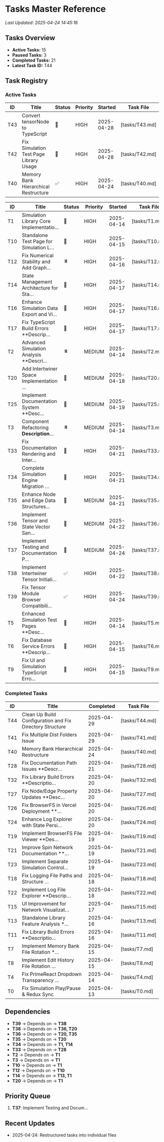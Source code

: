# Tasks Master Reference
*Last Updated: 2025-04-24 14:45:16*

## Tasks Overview
- **Active Tasks:** 15
- **Paused Tasks:** 3
- **Completed Tasks:** 21
- **Latest Task ID:** T44

## Task Registry
### Active Tasks
| ID | Title | Status | Priority | Started | Task File |
|----|-------|--------|----------|---------|-----------|
| T43 | Convert tensorNode to TypeScript | 🔄 | HIGH | 2025-04-28 | [tasks/T43.md] |
| T42 | Fix Simulation Test Page Library Usage | 🔄 | HIGH | 2025-04-28 | [tasks/T42.md] |
| T40 | Memory Bank Hierarchical Restructure | ✅ | HIGH | 2025-04-24 | [tasks/T40.md] |

| ID | Title | Status | Priority | Started | Task File |
|----|-------|--------|----------|---------|-----------|
| T1 | Simulation Library Core Implementatio… | 🔄 | HIGH | 2025-04-14 | [tasks/T1.md] |
| T10 | Standalone Test Page for Simulation L… | 🔄 | HIGH | 2025-04-15 | [tasks/T10.md] |
| T12 | Fix Numerical Stability and Add Graph… | ⏸️ | HIGH | 2025-04-16 | [tasks/T12.md] |
| T14 | State Management Architecture for Sta… | 🔄 | HIGH | 2025-04-17 | [tasks/T14.md] |
| T16 | Enhance Simulation Data Export and Vi… | 🔄 | HIGH | 2025-04-17 | [tasks/T16.md] |
| T17 | Fix TypeScript Build Errors **Descrip… | 🔄 | HIGH | 2025-04-17 | [tasks/T17.md] |
| T2 | Advanced Simulation Analysis **Descri… | ⏸️ | MEDIUM | 2025-04-14 | [tasks/T2.md] |
| T20 | Add Intertwiner Space Implementation … | 🔄 | MEDIUM | 2025-04-18 | [tasks/T20.md] |
| T25 | Implement Documentation System **Desc… | 🔄 | MEDIUM | 2025-04-19 | [tasks/T25.md] |
| T3 | Component Refactoring **Description**… | ⏸️ | MEDIUM | 2025-04-14 | [tasks/T3.md] |
| T33 | Fix Documentation Rendering and Inter… | 🔄 | HIGH | 2025-04-21 | [tasks/T33.md] |
| T34 | Complete Simulation Engine Migration … | 🔄 | HIGH | 2025-04-21 | [tasks/T34.md] |
| T35 | Enhance Node and Edge Data Structures… | 🔄 | MEDIUM | 2025-04-21 | [tasks/T35.md] |
| T36 | Implement Tensor and State Vector San… | 🔄 | MEDIUM | 2025-04-22 | [tasks/T36.md] |
| T37 | Implement Testing and Documentation P… | 🔄 | MEDIUM | 2025-04-24 | [tasks/T37.md] |
| T38 | Implement Intertwiner Tensor Initiali… | ✅ | HIGH | 2025-04-22 | [tasks/T38.md] |
| T39 | Fix Tensor Module Browser Compatibili… | ✅ | HIGH | 2025-04-24 | [tasks/T39.md] |
| T5 | Enhanced Simulation Test Pages **Desc… | 🔄 | HIGH | 2025-04-14 | [tasks/T5.md] |
| T6 | Fix Database Service Errors **Descrip… | 🔄 | HIGH | 2025-04-15 | [tasks/T6.md] |
| T9 | Fix UI and Simulation TypeScript Erro… | 🔄 | HIGH | 2025-04-15 | [tasks/T9.md] |

### Completed Tasks
| ID | Title | Completed | Task File |
|----|-------|-----------|-----------|
| T44 | Clean Up Build Configuration and Fix Directory Structure | 2025-04-29 | [tasks/T44.md] |
| T41 | Fix Multiple Dist Folders Issue | 2025-04-29 | [tasks/T41.md] |
| T40 | Memory Bank Hierarchical Restructure | 2025-04-24 | [tasks/T40.md] |
| T28 | Fix Documentation Path Issues **Descr… | 2025-04-21 | [tasks/T28.md] |
| T32 | Fix Library Build Errors **Descriptio… | 2025-04-20 | [tasks/T32.md] |
| T27 | Fix Node/Edge Property Updates **Desc… | 2025-04-20 | [tasks/T27.md] |
| T26 | Fix BrowserFS in Vercel Deployment **… | 2025-04-20 | [tasks/T26.md] |
| T24 | Enhance Log Explorer with State Persi… | 2025-04-20 | [tasks/T24.md] |
| T19 | Implement BrowserFS File Viewer **Des… | 2025-04-19 | [tasks/T19.md] |
| T21 | Improve Spin Network Documentation **… | 2025-04-19 | [tasks/T21.md] |
| T23 | Implement Separate Simulation Control… | 2025-04-19 | [tasks/T23.md] |
| T18 | Fix Logging File Paths and Structure … | 2025-04-18 | [tasks/T18.md] |
| T22 | Implement Log File Explorer **Descrip… | 2025-04-18 | [tasks/T22.md] |
| T15 | UI Improvement for Network Visualizat… | 2025-04-17 | [tasks/T15.md] |
| T13 | Standalone Library Feature Analysis *… | 2025-04-16 | [tasks/T13.md] |
| T11 | Fix Library Build Errors **Descriptio… | 2025-04-16 | [tasks/T11.md] |
| T7 | Implement Memory Bank File Rotation *… | 2025-04-15 | [tasks/T7.md] |
| T8 | Implement Edit History File Rotation … | 2025-04-15 | [tasks/T8.md] |
| T4 | Fix PrimeReact Dropdown Transparency … | 2025-04-14 | [tasks/T4.md] |
| T0 | Fix Simulation Play/Pause & Redux Sync | 2025-04-13 | [tasks/T0.md] |

## Dependencies
- **T39** → Depends on → **T38**
- **T38** → Depends on → **T36, T20**
- **T36** → Depends on → **T20, T35**
- **T35** → Depends on → **T20**
- **T34** → Depends on → **T1, T14**
- **T33** → Depends on → **T28**
- **T2** → Depends on → **T1**
- **T3** → Depends on → **T1**
- **T10** → Depends on → **T1**
- **T12** → Depends on → **T10**
- **T14** → Depends on → **T13, T1**
- **T20** → Depends on → **T1**

## Priority Queue
1. **T37**: Implement Testing and Docum...

## Recent Updates
- 2025-04-24: Restructured tasks into individual files